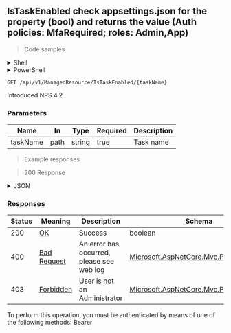 
## IsTaskEnabled check appsettings.json for the property (bool) and returns the value (Auth policies: MfaRequired; roles: Admin,App)

<a id="opIdIsTaskEnabled"></a>

> Code samples

<details><summary>Shell</summary>


```shell
# You can also use wget
curl -X GET /api/v1/ManagedResource/IsTaskEnabled/{taskName} \
  -H 'Accept: application/json' \
  -H 'Authorization: Bearer TOKEN'

```


</details>

<details><summary>PowerShell</summary>


```powershell
# PowerShell example

$NPSUrl = "https://localhost:6500"

$Login = @{
    Login = "User"
    Password = "Password"
}
# Cookie container for multi-factor authentication
$WebSession = New-Object Microsoft.PowerShell.Commands.WebRequestSession
$Token = Invoke-RestMethod -Url "$($NPSUrl)/signinBody" -Method POST -Body (ConvertTo-Json $Login) -WebSession $WebSession -ContentType "application/json"
$Token = Invoke-RestMethod -Url "$($NPSUrl)/signin2fa" -Method Post -Body $MfaCode -Headers @{Authorization = "Bearer $Token"} -WebSession $WebSession -ContentType "application/json"

$Headers = @{
    Authorization = "Bearer $Token"
}
Invoke-RestMethod -Method GET -Url "$($NPSUrl)/api/v1/ManagedResource/IsTaskEnabled/{taskName} -Headers $Headers -ContentType "application/json"
```


</details>

`GET /api/v1/ManagedResource/IsTaskEnabled/{taskName}`

Introduced NPS 4.2

<h3 id="istaskenabled-check-appsettings.json-for-the-property-(bool)-and-returns-the-value-(auth-policies:-mfarequired;-roles:-admin,app)-parameters">Parameters</h3>

|Name|In|Type|Required|Description|
|---|---|---|---|---|
|taskName|path|string|true|Task name|

> Example responses

> 200 Response

<details><summary>JSON</summary>


```json
true
```


</details>

<h3 id="istaskenabled-check-appsettings.json-for-the-property-(bool)-and-returns-the-value-(auth-policies:-mfarequired;-roles:-admin,app)-responses">Responses</h3>

|Status|Meaning|Description|Schema|
|---|---|---|---|
|200|[OK](https://tools.ietf.org/html/rfc7231#section-6.3.1)|Success|boolean|
|400|[Bad Request](https://tools.ietf.org/html/rfc7231#section-6.5.1)|An error has occurred, please see web log|[Microsoft.AspNetCore.Mvc.ProblemDetails](../Models/microsoft.aspnetcore.mvc.problemdetails.md)|
|403|[Forbidden](https://tools.ietf.org/html/rfc7231#section-6.5.3)|User is not an Administrator|[Microsoft.AspNetCore.Mvc.ProblemDetails](../Models/microsoft.aspnetcore.mvc.problemdetails.md)|

<aside class="warning">
To perform this operation, you must be authenticated by means of one of the following methods:
Bearer
</aside>


